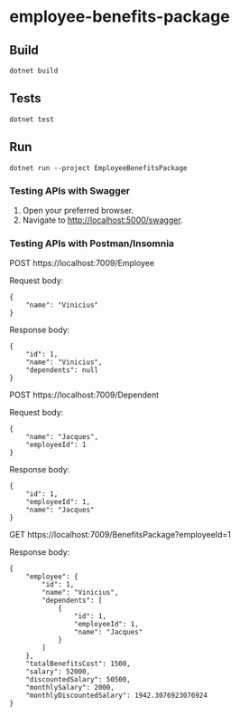 # employee-benefits-package

## Build

`dotnet build`

## Tests

`dotnet test`

## Run

`dotnet run --project EmployeeBenefitsPackage`

### Testing APIs with Swagger
1. Open your preferred browser.
2. Navigate to [http://localhost:5000/swagger](http://localhost:5000/swagger).

### Testing APIs with Postman/Insomnia
POST https://localhost:7009/Employee

Request body:
```
{
	"name": "Vinicius"
}
```

Response body:
```
{
	"id": 1,
	"name": "Vinicius",
	"dependents": null
}
```

POST https://localhost:7009/Dependent

Request body:
```
{
	"name": "Jacques",
	"employeeId": 1
}
```

Response body:
```
{
	"id": 1,
	"employeeId": 1,
	"name": "Jacques"
}
```

GET https://localhost:7009/BenefitsPackage?employeeId=1

Response body:
```
{
	"employee": {
		"id": 1,
		"name": "Vinicius",
		"dependents": [
			{
				"id": 1,
				"employeeId": 1,
				"name": "Jacques"
			}
		]
	},
	"totalBenefitsCost": 1500,
	"salary": 52000,
	"discountedSalary": 50500,
	"monthlySalary": 2000,
	"monthlyDiscountedSalary": 1942.3076923076924
}
```